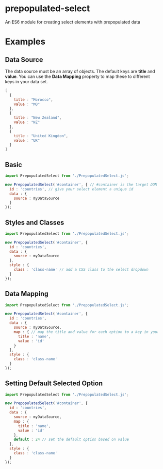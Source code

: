# prepopulated-select
An ES6 module for creating select elements with prepopulated data

# Examples

## Data Source
The data source must be an array of objects. The default keys are **title** and **value**. You can use the **Data Mapping** property to map these to different keys in your data set.
```javascript
[
  {
    title : "Morocco",
    value : "MO"
  },
  {
    title : "New Zealand",
    value : "NZ"
  },
  {
    title : "United Kingdon",
    value : "UK"
  }
]
```
## Basic
```javascript
import PrepopulatedSelect from './PrepopulatedSelect.js';

new PrepopulatedSelect('#container', { // #container is the target DOM element where the dropdown will be created
  id : 'countries', // give your select element a unique id
  data : {
    source : myDataSource
  }
});
```

## Styles and Classes
```javascript
import PrepopulatedSelect from './PrepopulatedSelect.js';

new PrepopulatedSelect('#container', {
  id : 'countries',
  data : {
    source : myDataSource
  },
  style : {
    class : 'class-name' // add a CSS class to the select dropdown
  }
});
```

## Data Mapping
```javascript
import PrepopulatedSelect from './PrepopulatedSelect.js';

new PrepopulatedSelect('#container', {
  id : 'countries',
  data : {
    source : myDataSource,
    map : { // map the title and value for each option to a key in your data source
      title : 'name',
      value : 'id'
    }
  },
  style : {
    class : 'class-name'
  }
});

```
## Setting Default Selected Option
```javascript
import PrepopulatedSelect from './PrepopulatedSelect.js';

new PrepopulatedSelect('#container', {
  id : 'countries',
  data : {
    source : myDataSource,
    map : {
      title : 'name',
      value : 'id'
    },
    default : 24 // set the default option based on value
  },
  style : {
    class : 'class-name'
  }
});
```
